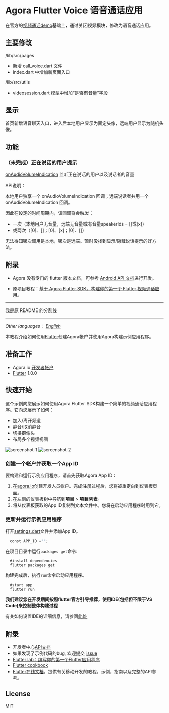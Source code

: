 # Agora Flutter Voice 语音通话应用

在官方的[视频通话demo](https://github.com/AgoraIO-Community/Agora-Flutter-Quickstart)基础上，通过关闭视频模块，修改为语音通话应用。

## 主要修改
/lib/src/pages

* 新增 call_voice.dart 文件
* index.dart 中增加新页面入口

/lib/src/utils

* videosession.dart 模型中增加“是否有音量”字段

## 显示

首页新增语音聊天入口，进入后本地用户显示为固定头像，远端用户显示为随机头像。

## 功能

### （未完成）正在说话的用户提示

[onAudioVolumeIndication](https://docs.agora.io/cn/Video/API%20Reference/java/classio_1_1agora_1_1rtc_1_1_i_rtc_engine_event_handler.html#a4d37f2b4d569fa787bb8c0e3ae8cd424) 监听正在说话的用户以及说话者的音量

API说明：

本地用户独享一个 onAudioVolumeIndication 回调；远端说话者共用一个 onAudioVolumeIndication 回调。

因此在设定的时间周期内，该回调将会触发：

* 一次（本地用户无音量，远端无音量或有音量speakerIds = []或[x]）
* 或两次（[0]、[]；[0]、[x]；[0]、[]）

无法得知哪次调用是本地，哪次是远端。暂时没找到显示/隐藏说话提示的好方法。

## 附录
* Agora 没有专门的 flutter 版本文档，可参考 [Android API 文档](https://docs.agora.io/cn/Video/API%20Reference/java/index.html)进行开发。

* 原项目教程：[基于 Agora Flutter SDK，构建你的第一个 Flutter 视频通话应用](https://rtcdeveloper.com/t/topic/12981)。

---

我是原 README 的分割线

---

*Other languages： [English](README.en.md)*

本教程介绍如何使用[Flutter](https://flutter.io/)创建Agora帐户并使用Agora构建示例应用程序。

## 准备工作
 -  Agora.io [开发者帐户](https://dashboard.agora.io/signin/)
 -  [Flutter](https://flutter.io/) 1.0.0

## 快速开始
这个示例向您展示如何使用Agora Flutter SDK构建一个简单的视频通话应用程序。它向您展示了如何：

 - 加入/离开频道
 - 静音/取消静音
 - 切换摄像头
 - 布局多个视频视图

![screenshot-1](screenshot-1.png)
![screenshot-2](screenshot-2.png)


### 创建一个帐户并获取一个App ID
要构建和运行示例应用程序，请首先获取Agora App ID：

1. 在[agora.io](https://dashboard.agora.io/signin/)创建开发人员帐户。完成注册过程后，您将被重定向到仪表板页面。
2. 在左侧的仪表板树中导航到**项目** > **项目列表**。
3. 将从仪表板获取的App ID复制到文本文件中。您将在启动应用程序时用到它。

### 更新并运行示例应用程序

打开[settings.dart](lib/src/utils/settings.dart)文件并添加App ID。

```dart
  const APP_ID ="";
```

在项目目录中运行`packages get`命令:

```shell
  #install dependencies
  flutter packages get
```

构建完成后，执行`run`命令启动应用程序。

```shell
  #start app
  flutter run
```

**我们建议您在开发期间按照flutter官方引导推荐，使用IDE(包括但不限于VS Code)来控制整体构建过程**

有关如何设置IDE的详细信息，请参阅[此处](https://flutter.io/docs/get-started/editor?tab=vscode)

## 附录
* 开发者中心[API文档](https://docs.agora.io/en/)
* 如果发现了示例代码的bug, 欢迎提交 [issue](https://github.com/AgoraIO/Agora-Interactive-Broadcasting-Live-Streaming-Web/issues)
* [Flutter lab：编写你的第一个Flutter应用程序](https://flutter.io/docs/get-started/codelab)
* [Flutter cookbook](https://flutter.io/docs/cookbook)
* [Flutter在线文档](https://flutter.io/docs)，提供有关移动开发的教程，示例，指南以及完整的API参考。

## License
MIT

